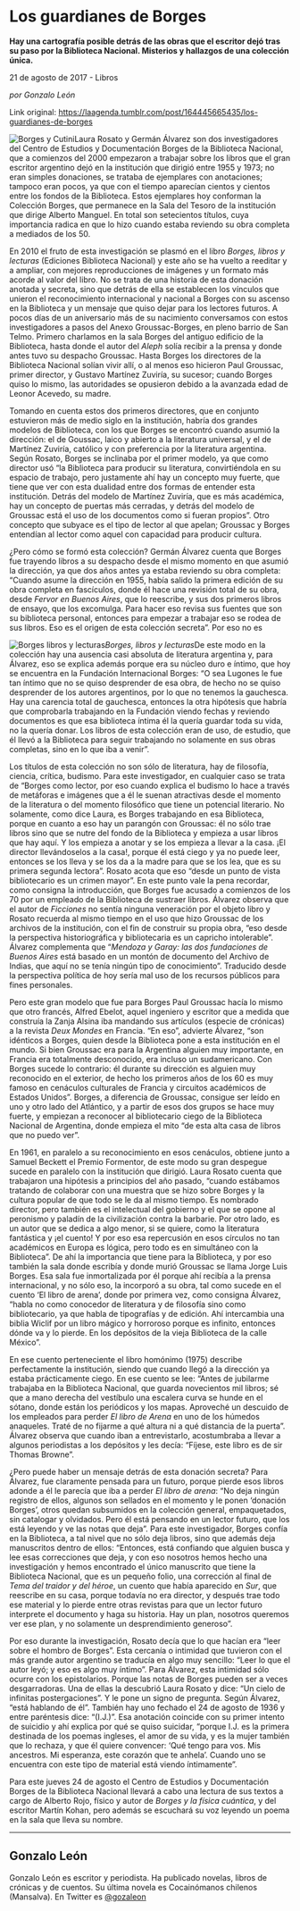 # Los guardianes de Borges

**Hay una cartografía posible detrás de las obras que el escritor dejó tras su paso por la Biblioteca Nacional. Misterios y hallazgos de una colección única.**

21 de agosto de 2017 - Libros

_por Gonzalo León_

Link original: https://laagenda.tumblr.com/post/164445665435/los-guardianes-de-borges

![Borges y Cutini](https://64.media.tumblr.com/3309a2e68fec1e988c2a2b04cab02891/tumblr_inline_pdvzvsTGet1t6q87u_500.jpg)Laura
Rosato y Germán Álvarez son dos investigadores del Centro de
Estudios y Documentación Borges de la Biblioteca Nacional, que a
comienzos del 2000 empezaron a trabajar sobre los libros que el gran escritor argentino dejó en la institución que dirigió entre 1955 y 1973; no eran
simples donaciones, se trataba de ejemplares con anotaciones; tampoco
eran pocos, ya que con el tiempo aparecían cientos y cientos entre
los fondos de la Biblioteca. Estos ejemplares hoy conforman la
Colección Borges, que permanece en la Sala del Tesoro de la
institución que dirige Alberto Manguel. En total son setecientos
títulos, cuya importancia radica en que lo hizo cuando estaba
reviendo su obra completa a mediados de los 50.


En 2010 el fruto de esta
investigación se plasmó en el libro *Borges,
libros y lecturas*
(Ediciones Biblioteca Nacional) y este año se ha vuelto a reeditar y
a ampliar, con mejores reproducciones de imágenes y un formato más
acorde al valor del libro. No se trata de una historia de esta
donación anotada y secreta, sino que detrás de ella se establecen
los vínculos que unieron el reconocimiento internacional y nacional
a Borges con su ascenso en la Biblioteca y un mensaje que quiso dejar
para los lectores futuros. A pocos días de un aniversario más de su
nacimiento conversamos con estos investigadores a pasos del Anexo
Groussac-Borges, en pleno barrio de San Telmo. Primero charlamos en
la sala Borges del antiguo edificio de la Biblioteca, hasta donde el
autor del *Aleph*
solía recibir a la prensa y donde antes tuvo su despacho Groussac.
Hasta Borges los directores de la Biblioteca Nacional solían vivir
allí, o al menos eso hicieron Paul Groussac, primer director, y
Gustavo Martínez Zuviría, su sucesor; cuando Borges quiso lo mismo,
las autoridades se opusieron debido a la avanzada edad de Leonor
Acevedo, su madre.

Tomando
en cuenta estos dos primeros directores, que en conjunto estuvieron
más de medio siglo en la institución, habría dos grandes modelos
de Biblioteca, con los que Borges se encontró cuando asumió la
dirección: el de Goussac, laico y abierto a la literatura universal,
y el de Martínez Zuviría, católico y con preferencia por la
literatura argentina. Según Rosato, Borges se inclinaba por el
primer modelo, ya que como director usó “la Biblioteca para
producir su literatura, convirtiéndola en su espacio de trabajo,
pero justamente ahí hay un concepto muy fuerte, que tiene que ver
con esta dualidad entre dos formas de entender esta institución.
Detrás del modelo de Martínez Zuviría, que es más académica, hay
un concepto de puertas más cerradas, y detrás del modelo de
Groussac está el uso de los documentos como si fueran propios”.
Otro concepto que subyace es el tipo de lector al que apelan;
Groussac y Borges entendían al lector como aquel con capacidad para
producir cultura.

¿Pero
cómo se formó esta colección? Germán Álvarez cuenta que Borges
fue trayendo libros a su despacho desde el mismo momento en que
asumió la dirección, ya que dos años antes ya estaba reviendo su
obra completa: “Cuando asume la dirección en 1955, había salido
la primera edición de su obra completa en fascículos, donde él
hace una revisión total de su obra, desde *Fervor
en Buenos Aires*,
que lo reescribe, y sus dos primeros libros de ensayo, que los
excomulga. Para hacer eso revisa sus fuentes que son su biblioteca
personal, entonces para empezar a trabajar eso se rodea de sus
libros. Eso es el origen de esta colección secreta”. Por eso no es


![Borges libros y lecturas](https://64.media.tumblr.com/171637d5139f8c35220835d1d4fe6c93/tumblr_inline_pdvzvtQRkg1t6q87u_250.jpg)*Borges,
libros y lecturas*De
este modo en la colección hay una ausencia casi absoluta de
literatura argentina y, para Álvarez, eso se explica además porque
era su núcleo duro e íntimo, que hoy se encuentra en la Fundación
Internacional Borges: “O sea Lugones le fue tan íntimo que no se
quiso desprender de esa obra, de hecho no se quiso desprender de los
autores argentinos, por lo que no tenemos la gauchesca. Hay una
carencia total de gauchesca, entonces la otra hipótesis que habría
que comprobarla trabajando en la Fundación viendo fechas y reviendo
documentos es que esa biblioteca íntima él la quería guardar toda
su vida, no la quería donar. Los libros de esta colección eran de
uso, de estudio, que él llevó a la Biblioteca para seguir
trabajando no solamente en sus obras completas, sino en lo que iba a
venir”.

Los
títulos de esta colección no son sólo de literatura, hay de
filosofía, ciencia, crítica, budismo. Para este investigador, en
cualquier caso se trata de “Borges como lector, por eso cuando
explica el budismo lo hace a través de metáforas e imágenes que a
él le suenan atractivas desde el momento de la literatura o del
momento filosófico que tiene un potencial literario. No solamente,
como dice Laura, es Borges trabajando en esa Biblioteca, porque en
cuanto a eso hay un parangón con Groussac: él no sólo trae libros
sino que se nutre del fondo de la Biblioteca y empieza a usar libros
que hay aquí. Y los empieza a anotar y se los empieza a llevar a la
casa. ¡El director llevándoselos a la casa!, porque él está ciego
y ya no puede leer, entonces se los lleva y se los da a la madre para
que se los lea, que es su primera segunda lectora”. Rosato acota
que eso “desde un punto de vista bibliotecario es un crimen mayor”.
En este punto vale la pena recordar, como consigna la introducción,
que Borges fue acusado a comienzos de los 70 por un empleado de la
Biblioteca de sustraer libros. Álvarez observa que el autor de
*Ficciones*
no sentía ninguna veneración por el objeto libro y Rosato recuerda
al mismo tiempo en el uso que hizo Groussac de los archivos de la
institución, con el fin de construir su propia obra, “eso desde la
perspectiva historiográfica y bibliotecaria es un capricho
intolerable”. Álvarez complementa que “*Mendoza
y Garay: las dos fundaciones de Buenos Aires*
está basado en un montón de documento del Archivo de Indias, que
aquí no se tenía ningún tipo de conocimiento”. Traducido desde
la perspectiva política de hoy sería mal uso de los recursos
públicos para fines personales.

 Pero
este gran modelo que fue para Borges Paul Groussac hacía lo mismo
que otro francés, Alfred Ebelot, aquel ingeniero y escritor que a
medida que construía la Zanja Alsina iba mandando sus artículos
(especie de crónicas) a la revista *Deux
Mondes* en
Francia. “En eso”, advierte Álvarez, “son idénticos a Borges,
quien desde la Biblioteca pone a esta institución en el mundo. Si
bien Groussac era para la Argentina alguien muy importante, en
Francia era totalmente desconocido, era incluso un sudamericano. Con
Borges sucede lo contrario: él durante su dirección es alguien muy
reconocido en el exterior, de hecho los primeros años de los 60 es
muy famoso en cenáculos culturales de Francia y circuitos académicos
de Estados Unidos”. Borges, a diferencia de Groussac, consigue ser
leído en uno y otro lado del Atlántico, y a partir de esos
dos grupos se hace muy fuerte, y empiezan a reconocer al
bibliotecario ciego de la Biblioteca Nacional de Argentina, donde
empieza el mito “de esta alta casa de libros que no puedo ver”.

En
1961, en paralelo a su reconocimiento en esos cenáculos, obtiene
junto a Samuel Beckett el Premio Formentor, de este modo su gran
despegue sucede en paralelo con la institución que dirigió. Laura
Rosato cuenta que trabajaron una hipótesis a principios del año
pasado, “cuando estábamos tratando de colaborar con una muestra
que se hizo sobre Borges y la cultura popular de que todo se le da al
mismo tiempo. Es nombrado director, pero también es el intelectual
del gobierno y el que se opone al peronismo y paladín de la
civilización contra la barbarie. Por otro lado, es un autor que se
dedica a algo menor, si se quiere, como la literatura fantástica y
¡el cuento! Y por eso esa repercusión en esos círculos no tan
académicos en Europa es lógica, pero todo es en simultáneo con la
Biblioteca”. De ahí la importancia que tiene para la Biblioteca, y
por eso también la sala donde escribía y donde murió Groussac se
llama Jorge Luis Borges. Esa sala fue inmortalizada por él porque
ahí recibía a la prensa internacional, y no sólo eso, la incorporó
a su obra, tal como sucede en el cuento ‘El libro de arena’,
donde por primera vez, como consigna Álvarez, “habla no como
conocedor de literatura y de filosofía sino como bibliotecario, ya
que habla de tipografías y de edición. Ahí intercambia una biblia
Wiclif por un libro mágico y horroroso porque es infinito, entonces
dónde va y lo pierde. En los depósitos de la vieja Biblioteca de la
calle México”.

En
ese cuento perteneciente el libro homónimo (1975) describe
perfectamente la institución, siendo que cuando llegó a la
dirección ya estaba prácticamente ciego. En ese cuento se lee:
“Antes de jubilarme trabajaba en la Biblioteca Nacional, que guarda
novecientos mil libros; sé que a mano derecha del vestíbulo una
escalera curva se hunde en el sótano, donde están los periódicos y
los mapas. Aproveché un descuido de los empleados para perder *El libro de Arena* en uno de los húmedos anaqueles. Traté de no fijarme
a qué altura ni a qué distancia de la puerta”. Álvarez observa
que cuando iban a entrevistarlo, acostumbraba a llevar a algunos
periodistas a los depósitos y les decía: “Fíjese, este libro es de sir Thomas Browne”.

¿Pero
puede haber un mensaje detrás de esta donación secreta? Para
Álvarez, fue claramente pensada para un futuro, porque pierde esos
libros adonde a él le parecía que iba a perder *El
libro de arena*:
“No deja ningún registro de ellos, algunos son sellados en el
momento y le ponen ‘donación Borges’, otros quedan subsumidos en
la colección general, empaquetados, sin catalogar y olvidados. Pero
él está pensando en un lector futuro, que los está leyendo y ve
las notas que deja”. Para este investigador, Borges confía en la
Biblioteca, a tal nivel que no sólo deja libros, sino que además
deja manuscritos dentro de ellos: “Entonces, está confiando que
alguien busca y lee esas correcciones que deja, y con eso nosotros
hemos hecho una investigación y hemos encontrado el único
manuscrito que tiene la Biblioteca Nacional, que es un pequeño
folio, una corrección al final de *Tema
del traidor y del héroe*,
un cuento que había aparecido en *Sur*,
que reescribe en su casa, porque todavía no era director, y después
trae todo ese material y lo pierde entre otras revistas para que un
lector futuro interprete el documento y haga su historia. Hay un
plan, nosotros queremos ver ese plan, y no solamente un
desprendimiento generoso”.

Por
eso durante la investigación, Rosato decía que lo que hacían era
“leer sobre el hombro de Borges”. Esta cercanía o intimidad que
tuvieron con el más grande autor argentino se traducía en algo muy
sencillo: “Leer lo que el autor leyó; y eso es algo muy íntimo”.
Para Álvarez, esta intimidad sólo ocurre con los epistolarios.
Porque las notas de Borges pueden ser a veces desgarradoras. Una de
ellas la descubrió Laura Rosato y dice: “Un cielo de infinitas
postergaciones”. Y le pone un signo de pregunta. Según Álvarez,
“está hablando de él”. También hay uno fechado el 24 de agosto
de 1936 y entre paréntesis dice: “(I.J.)”. Esa anotación
coincide con su primer intento de suicidio y ahí explica por qué se
quiso suicidar, “porque I.J. es la primera destinada de los poemas
ingleses, el amor de su vida, y es la mujer también que lo rechaza,
y que él quiere convencer: ‘Qué
tengo para vos. Mis ancestros. Mi esperanza, este corazón que te
anhela’.
Cuando uno se encuentra con este tipo de material está viendo
íntimamente”.

Para
este jueves 24 de agosto el Centro de Estudios y Documentación
Borges de la Biblioteca Nacional llevará a cabo una lectura de sus
textos a cargo de Alberto Rojo, físico y autor de *Borges
y la física cuántica*,
y del escritor Martín Kohan, pero además se escuchará su voz
leyendo un poema en la sala que lleva su nombre.



---

 Gonzalo León
-------------

 Gonzalo León es escritor y periodista. Ha publicado novelas, libros de crónicas y de cuentos. Su última novela es Cocainómanos chilenos (Mansalva). En Twitter es [@gozaleon](https://twitter.com/gozaleon?lang=es) 

